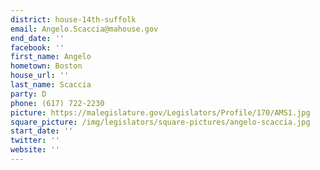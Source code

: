 ```yaml
---
district: house-14th-suffolk
email: Angelo.Scaccia@mahouse.gov
end_date: ''
facebook: ''
first_name: Angelo
hometown: Boston
house_url: ''
last_name: Scaccia
party: D
phone: (617) 722-2230
picture: https://malegislature.gov/Legislators/Profile/170/AMS1.jpg
square_picture: /img/legislators/square-pictures/angelo-scaccia.jpg
start_date: ''
twitter: ''
website: ''
---
```

